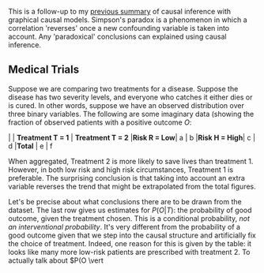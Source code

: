 This is a follow-up to my [previous summary](https://hilbert-spaess.github.io/stats-Causality-from-correlation-Pearl's-approach/) of causal inference with graphical causal models. Simpson's paradox is a phenomenon in which a correlation 'reverses' once a new confounding variable is taken into account. Any 'paradoxical' conclusions can explained using causal inference.

## Medical Trials

Suppose we are comparing two treatments for a disease. Suppose the disease has two severity levels, and everyone who catches it either dies or is cured. In other words, suppose we have an observed distribution over three binary variables. The following are some imaginary data (showing the fraction of observed patients with a positive outcome $O$: 

| | **Treatment T = 1** | **Treatment T = 2**
|**Risk R = Low**| a | b
|**Risk H = High**| c | d
|**Total** | e | f

When aggregated, Treatment 2 is more likely to save lives than treatment 1. However, in both low risk and high risk circumstances, Treatment 1 is preferable. The surprising conclusion is that taking into account an extra variable reverses the trend that might be extrapolated from the total figures.

Let's be precise about what conclusions there are to be drawn from the dataset. The last row gives us estimates for $P(O \vert T)$: the probability of good outcome, given the treatment chosen. This is a conditional probability, *not an interventional probability*. It's very different from the probability of a good outcome given that we step into the causal structure and artificially fix the choice of treatment. Indeed, one reason for this is given by the table: it looks like many more low-risk patients are prescribed with treatment 2. To actually talk about $P(O \vert
